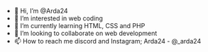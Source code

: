 - 👋 Hi, I’m @Arda24
- 👀 I’m interested in  web coding
- 🌱 I’m currently learning HTML, CSS and PHP
- 💞️ I’m looking to collaborate on web development
- 📫 How to reach me discord and Instagram;
Arda24 - @_arda24

<!---
PETR00S/PETR00S is a ✨ special ✨ repository because its `README.md` (this file) appears on your GitHub profile.
You can click the Preview link to take a look at your changes.
--->
